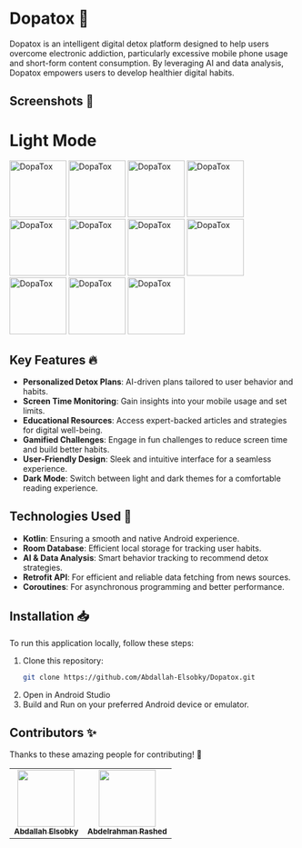 # Dopatox 📵
Dopatox is an intelligent digital detox platform designed to help users overcome electronic addiction, particularly excessive mobile phone usage and short-form content consumption. By leveraging AI and data analysis, Dopatox empowers users to develop healthier digital habits.

## Screenshots 📸

# Light Mode
<img src="https://github.com/user-attachments/assets/a5fa5a90-7c61-40a0-b682-ace2decc52b7" alt="DopaTox " width="100" />
<img src="https://github.com/user-attachments/assets/f3c7159e-8dd6-44f0-9034-6734cae5f1d8" alt="DopaTox " width="100" />
<img src="https://github.com/user-attachments/assets/17c0d801-eaa3-4b98-9d61-c5c622f9461b" alt="DopaTox " width="100" />
<img src="https://github.com/user-attachments/assets/26bb9dcc-8f29-4789-9743-95bd93bbdf0f" alt="DopaTox " width="100" />
<img src="https://github.com/user-attachments/assets/d7011e0d-2450-41dd-9618-f4ac41137217" alt="DopaTox " width="100" />
<img src="https://github.com/user-attachments/assets/8ad07e0d-a48c-4401-8c8e-da5164908a0b" alt="DopaTox " width="100" />
<img src="https://github.com/user-attachments/assets/ac2b253f-1e6a-4588-84fb-68aff8e69d38" alt="DopaTox " width="100" />
<img src="https://github.com/user-attachments/assets/af0cac94-4bc1-4de9-a598-01d945e476b4" alt="DopaTox " width="100" />
<img src="https://github.com/user-attachments/assets/f5aef5c0-b082-4a62-81b2-6fdf377a9e5e" alt="DopaTox " width="100" />
<img src="https://github.com/user-attachments/assets/68af3be5-94b7-410f-bf05-e416eb318ad8" alt="DopaTox " width="100" />
<img src="https://github.com/user-attachments/assets/533bca24-e026-4cee-952c-1d1b32aadd1b" alt="DopaTox " width="100" />


<!-- # Dark Mode
<img src="b" alt="DopaTox " width="100" /> -->


## Key Features 🔥
- **Personalized Detox Plans**: AI-driven plans tailored to user behavior and habits.
- **Screen Time Monitoring**: Gain insights into your mobile usage and set limits.
- **Educational Resources**: Access expert-backed articles and strategies for digital well-being.
- **Gamified Challenges**: Engage in fun challenges to reduce screen time and build better habits.
- **User-Friendly Design**: Sleek and intuitive interface for a seamless experience.
- **Dark Mode**: Switch between light and dark themes for a comfortable reading experience.
## Technologies Used 🚀
- **Kotlin**: Ensuring a smooth and native Android experience.
- **Room Database**: Efficient local storage for tracking user habits.
- **AI & Data Analysis**: Smart behavior tracking to recommend detox strategies.
- **Retrofit API**: For efficient and reliable data fetching from news sources.
- **Coroutines**: For asynchronous programming and better performance.
## Installation 📥

To run this application locally, follow these steps:

1. Clone this repository:
   ```bash
   git clone https://github.com/Abdallah-Elsobky/Dopatox.git
2. Open in Android Studio
3. Build and Run on your preferred Android device or emulator.


## Contributors ✨

Thanks to these amazing people for contributing! 💖

<table>
   <tr>
    <td align="center">
      <a href="https://github.com/Abdallah-Elsobky">
        <img src="https://avatars.githubusercontent.com/Abdallah-Elsobky?s=100&v=4" width="100px;" alt=""/>
        <br /><sub><b>Abdallah Elsobky</b></sub>
      </a>
    </td>
    <td align="center">
      <a href="https://github.com/abdelrahman-rashed-ali">
        <img src="https://avatars.githubusercontent.com/abdelrahman-rashed-ali?s=100&v=4" width="100px;" alt=""/>
        <br /><sub><b>Abdelrahman Rashed</b></sub>
      </a>
    </td>
  </tr>
</table>

